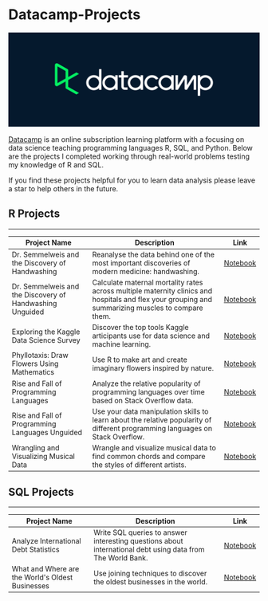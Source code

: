 # Datacamp-Projects

![Datacamp Logo](https://github.com/Ryan-OHanlon/Datacamp-Projects/blob/main/Datacamp-Logo.png)

[Datacamp](https://www.datacamp.com/) is an online subscription learning platform with a focusing on data science teaching programming languages R, SQL, and Python. Below are the projects I completed working through real-world problems testing my knowledge of R and SQL.

If you find these projects helpful for you to learn data analysis please leave a star to help others in the future.

## R Projects
------------
| Project Name        | Description           | Link  |
| ------------- |-------------| -----|
| Dr. Semmelweis and the Discovery of Handwashing   | Reanalyse the data behind one of the most important discoveries of modern medicine: handwashing. | [Notebook](https://github.com/Ryan-OHanlon/Datacamp-Projects/blob/main/R%20Projects/Dr.%20Semmelweis%20and%20the%20Discovery%20of%20Handwashing/notebook.ipynb) |
| Dr. Semmelweis and the Discovery of Handwashing Unguided  | Calculate maternal mortality rates across multiple maternity clinics and hospitals and flex your grouping and summarizing muscles to compare them. | [Notebook](https://github.com/Ryan-OHanlon/Datacamp-Projects/blob/main/R%20Projects/Dr.%20Semmelweis%20and%20the%20Discovery%20of%20Handwashing_Unguided/notebook.ipynb) |
| Exploring the Kaggle Data Science Survey      | Discover the top tools Kaggle articipants use for data science and machine learning. | [Notebook](https://github.com/Ryan-OHanlon/Datacamp-Projects/blob/main/R%20Projects/Exploring%20the%20Kaggle%20Data%20Science%20Survey/notebook.ipynb) |
| Phyllotaxis: Draw Flowers Using Mathematics      | Use R to make art and create imaginary flowers inspired by nature.      | [Notebook](https://github.com/Ryan-OHanlon/Datacamp-Projects/blob/main/R%20Projects/Phyllotaxis%20Draw%20Flowers%20Using%20Mathematics/notebook.ipynb)   |
| Rise and Fall of Programming Languages      | Analyze the relative popularity of programming languages over time based on Stack Overflow data.       | [Notebook](https://github.com/Ryan-OHanlon/Datacamp-Projects/blob/main/R%20Projects/Rise%20and%20Fall%20of%20Programming%20Languages/notebook.ipynb)   |
| Rise and Fall of Programming Languages Unguided     | Use your data manipulation skills to learn about the relative popularity of different programming languages on Stack Overflow.       | [Notebook](https://github.com/Ryan-OHanlon/Datacamp-Projects/blob/main/R%20Projects/Rise%20and%20Fall%20of%20Programming%20Languages_Unguided/notebook.ipynb)   |
| Wrangling and Visualizing Musical Data     | Wrangle and visualize musical data to find common chords and compare the styles of different artists.       | [Notebook](https://github.com/Ryan-OHanlon/Datacamp-Projects/blob/main/R%20Projects/Wrangling%20and%20Visualizing%20Musical%20Data/notebook.ipynb)   |

## SQL Projects
------
| Project Name        | Description           | Link  |
| ------------- |-------------| -----|
| Analyze International Debt Statistics      | Write SQL queries to answer interesting questions about international debt using data from The World Bank. | [Notebook](https://github.com/Ryan-OHanlon/Datacamp-Projects/blob/main/SQL%20Projects/Analyze%20International%20Debt%20Statistics/notebook.ipynb) |
| What and Where are the World's Oldest Businesses      | Use joining techniques to discover the oldest businesses in the world.      | [Notebook](https://github.com/Ryan-OHanlon/Datacamp-Projects/blob/main/SQL%20Projects/What%20and%20Where%20are%20the%20World's%20Oldest%20Businesses/notebook.ipynb)   |
